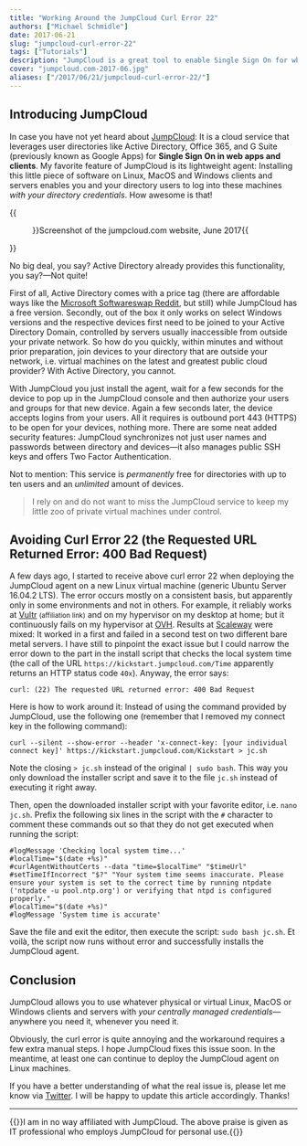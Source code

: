 ```yaml
---
title: "Working Around the JumpCloud Curl Error 22"
authors: ["Michael Schmidle"]
date: 2017-06-21
slug: "jumpcloud-curl-error-22"
tags: ["Tutorials"]
description: "JumpCloud is a great tool to enable Single Sign On for whatever devices you have. Find out how to work around curl error 22 to keep using it on Linux."
cover: "jumpcloud.com-2017-06.jpg"
aliases: ["/2017/06/21/jumpcloud-curl-error-22/"]
---
```




## Introducing JumpCloud

In case you have not yet heard about [JumpCloud](https://jumpcloud.com/): It is a cloud service that leverages user directories like Active Directory, Office 365, and G Suite (previously known as Google Apps) for **Single Sign On in web apps and clients**. My favorite feature of JumpCloud is its lightweight agent: Installing this little piece of software on Linux, MacOS and Windows clients and servers enables you and your directory users to log into these machines *with your directory credentials*. How awesome is that!

{{<figure src="/media/jumpcloud.com-2017-06.jpg">}}Screenshot of the jumpcloud.com website, June 2017{{</figure>}}

No big deal, you say? Active Directory already provides this functionality, you say?—Not quite!

First of all, Active Directory comes with a price tag (there are affordable ways like the [Microsoft Softwareswap Reddit](https://www.reddit.com/r/microsoftsoftwareswap/), but still) while JumpCloud has a free version. Secondly, out of the box it only works on select Windows versions and the respective devices first need to be joined to your Active Directory Domain, controlled by servers usually inaccessible from outside your private network. So how do you quickly, within minutes and without prior preparation, join devices to your directory that are outside your network, i.e. virtual machines on the latest and greatest public cloud provider? With Active Directory, you cannot.

With JumpCloud you just install the agent, wait for a few seconds for the device to pop up in the JumpCloud console and then authorize your users and groups for that new device. Again a few seconds later, the device accepts logins from your users. All it requires is outbound port 443 (HTTPS) to be open for your devices, nothing more. There are some neat added security features: JumpCloud synchronizes not just user names and passwords between directory and devices—it also manages public SSH keys and offers Two Factor Authentication.

Not to mention: This service is *permanently* free for directories with up to ten users and an *unlimited* amount of devices.

> I rely on and do not want to miss the JumpCloud service to keep my little zoo of private virtual machines under control.

## Avoiding Curl Error 22 (the Requested URL Returned Error: 400 Bad Request)

A few days ago, I started to receive above curl error 22 when deploying the JumpCloud agent on a new Linux virtual machine (generic Ubuntu Server 16.04.2 LTS). The error occurs mostly on a consistent basis, but apparently only in some environments and not in others. For example, it reliably works at [Vultr](http://www.vultr.com/?ref=6803870) <small>(affiliation link)</small> and on my hypervisor on my desktop at home; but it continuously fails on my hypervisor at [OVH](https://www.ovh.com/). Results at [Scaleway](https://www.scaleway.com/) were mixed: It worked in a first and failed in a second test on two different bare metal servers. I have still to pinpoint the exact issue but I could narrow the error down to the part in the install script that checks the local system time (the call of the URL ``https://kickstart.jumpcloud.com/Time`` apparently returns an HTTP status code ``40x``). Anyway, the error says:

    curl: (22) The requested URL returned error: 400 Bad Request

Here is how to work around it: Instead of using the command provided by JumpCloud, use the following one (remember that I removed my connect key in the following command):

    curl --silent --show-error --header 'x-connect-key: [your individual connect key]' https://kickstart.jumpcloud.com/Kickstart > jc.sh

Note the closing ``> jc.sh`` instead of the original ``| sudo bash``. This way you only download the installer script and save it to the file ``jc.sh`` instead of executing it right away.

Then, open the downloaded installer script with your favorite editor, i.e. ``nano jc.sh``. Prefix the following six lines in the script with the ``#`` character to comment these commands out so that they do not get executed when running the script:

    #logMessage 'Checking local system time...'
    #localTime="$(date +%s)"
    #curlAgentWithoutCerts --data "time=$localTime" "$timeUrl"
    #setTimeIfIncorrect "$?" "Your system time seems inaccurate. Please ensure your system is set to the correct time by running ntpdate ('ntpdate -u pool.ntp.org') or verifying that ntpd is configured properly."
    #localTime="$(date +%s)"
    #logMessage 'System time is accurate'

Save the file and exit the editor, then execute the script: ``sudo bash jc.sh``. Et voilà, the script now runs without error and successfully installs the JumpCloud agent.

## Conclusion

JumpCloud allows you to use whatever physical or virtual Linux, MacOS or Windows clients and servers with *your centrally managed credentials*—anywhere you need it, whenever you need it.

Obviously, the curl error is quite annoying and the workaround requires a few extra manual steps. I hope JumpCloud fixes this issue soon. In the meantime, at least one can continue to deploy the JumpCloud agent on Linux machines.

If you have a better understanding of what the real issue is, please let me know via [Twitter](https://twitter.com/MichaelSchmidle). I will be happy to update this article accordingly. Thanks!

---

{{<note class="is-info">}}I am in no way affiliated with JumpCloud. The above praise is given as IT professional who employs JumpCloud for personal use.{{</note>}}
